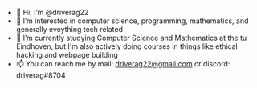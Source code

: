 - 👋 Hi, I’m @driverag22
- 👀 I’m interested in computer science, programming, mathematics, and generally eveything tech related
- 🌱 I’m currently studying Computer Science and Mathematics at the tu Eindhoven, but I'm also actively doing courses in things like ethical hacking and webpage building
- 📫 You can reach me by mail: driverag22@gmail.com or discord: driverag#8704

<!---
driverag22/driverag22 is a ✨ special ✨ repository because its `README.md` (this file) appears on your GitHub profile.
You can click the Preview link to take a look at your changes.
--->
